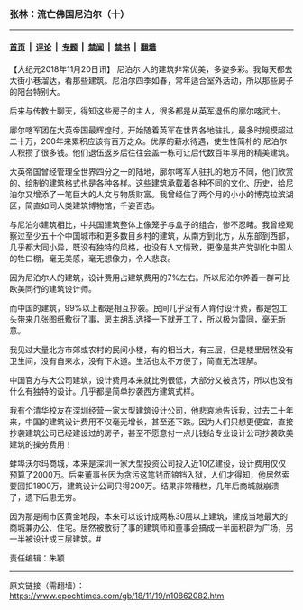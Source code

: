 ### 张林：流亡佛国尼泊尔（十）

---

#### [首页](../../../..?n10862082) &nbsp;|&nbsp; [评论](../../../../../epoch-comment?n10862082) &nbsp;|&nbsp; [专题](../../../../../epoch-special?n10862082) &nbsp;|&nbsp; [禁闻](../../../../../epoch-news?n10862082) &nbsp;|&nbsp; [禁书](../../../../../books?n10862082) &nbsp;|&nbsp; [翻墙](https://github.com/gfw-breaker/nogfw/blob/master/README.md?n10862082)


<div class="post_content" id="artbody" itemprop="articleBody">
 <!-- article content begin -->
 <p>
  【大纪元2018年11月20日讯】
  <ok href="https://www.epochtimes.com/gb/tag/%E5%B0%BC%E6%B3%8A%E5%B0%94.html">
   尼泊尔
  </ok>
  人的建筑非常优美，多姿多彩。我每天都去大街小巷溜达，看那些建筑。尼泊尔四季如春，常年适合室外活动，所以那些房子的阳台特别大。
 </p>
 <p>
  后来与传教士聊天，得知这些房子的主人，很多都是从英军退伍的廓尔喀武士。
 </p>
 <p>
  廓尔喀军团在大英帝国最辉煌时，开始随着英军在世界各地驻扎，最多时规模超过二十万，200年来累积应该有百万之众。优厚的薪水待遇，使生性简朴的
  <ok href="https://www.epochtimes.com/gb/tag/%E5%B0%BC%E6%B3%8A%E5%B0%94.html">
   尼泊尔
  </ok>
  人积攒了很多钱。他们退伍返乡后往往会盖一栋可让后代数百年享用的精美建筑。
 </p>
 <p>
  大英帝国曾经管理全世界四分之一的陆地，廓尔喀军人驻扎的地方不同，他们欣赏的、绘制的建筑格式也是各种各样。这些建筑承载着各种不同的文化、历史，给尼泊尔又增添了一笔巨大的人文与物质财富。我曾经住了两个月的小小的博克拉滨湖区，简直如同人类建筑博物馆，千姿百态。
 </p>
 <p>
  与尼泊尔建筑相比，中共国建筑整体上像笼子与盒子的组合，惨不忍睹。我曾经观察过至少五十个中国城市和更多数目乡村的建筑，从南方到北方，从东部到西部，几乎都大同小异，既没有独特的风格，也没有人文情致，更像是共产党驯化中国人的牲口棚，毫无美感，毫无想像力，令人悲哀。
 </p>
 <p>
  因为尼泊尔人的建筑，设计费用占建筑费用的7%左右。所以尼泊尔养着一群可比欧美同行的建筑设计师。
 </p>
 <p>
  而中国的建筑，99%以上都是相互抄袭。民间几乎没有人肯付设计费，都是包工头带来几张图纸敷衍了事，房主胡乱选择一下就开工了，所以极为雷同，毫无新意。
 </p>
 <p>
  我见过大量北方市郊或农村的民间小楼，有的相当大，有三层，但是楼里居然没有卫生间，没有自来水，没有下水道。生活也太不方便了，简直无法理解。
 </p>
 <p>
  中国官方与大公司建筑，设计费用本来就比例很低，大部分又被贪污，所以也没有什么有独特的设计。几乎都是简单抄袭西方建筑式样。
 </p>
 <p>
  我有个清华校友在深圳经营一家大型建筑设计公司，他悲哀地告诉我，过去二十年来，中国的建筑设计费用不仅毫无增长，甚至还下跌。因为人们只想更便宜，直接抄袭建筑公司已经建设过的房子，甚至不愿意付一点儿钱给专业设计公司抄袭欧美建筑的操劳费用！
 </p>
 <p>
  蚌埠沃尔玛商城，本来是深圳一家大型投资公司投入近10亿建设，设计费用仅仅预算了2000万。后来董事长因为贪污这笔钱而锒铛入狱，人们才得知，他居然索要回扣1800万，建筑设计公司只得200万。结果非常糟糕，几年后商城就崩溃了，遗下后患无穷。
 </p>
 <p>
  因为那是闹市区黄金地段，本来可以设计成两栋30层以上建筑，建成当地最大的商城兼办公、住宅。居然被敷衍了事的建筑师和董事会搞成一半面积辟为广场，另一半被设计成三层建筑。#
 </p>
 <p>
  责任编辑：朱颖
 </p>
 <!-- article content end -->
 <div id="below_article_ad">
 </div>
</div>


---

原文链接（需翻墙）：https://www.epochtimes.com/gb/18/11/19/n10862082.htm